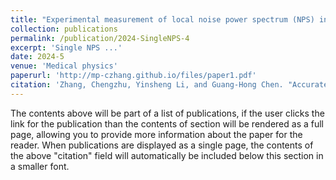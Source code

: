 ```yaml
---
title: "Experimental measurement of local noise power spectrum (NPS) in photon counting detector‐CT (PCD‐CT) using a single data acquisition"
collection: publications
permalink: /publication/2024-SingleNPS-4
excerpt: 'Single NPS ...'
date: 2024-5
venue: 'Medical physics'
paperurl: 'http://mp-czhang.github.io/files/paper1.pdf'
citation: 'Zhang, Chengzhu, Yinsheng Li, and Guang‐Hong Chen. "Accurate and robust sparse‐view angle CT image reconstruction using deep learning and prior image constrained compressed sensing (DL‐PICCS)." Medical physics 48.10 (2021): 5765-5781.'
---
```


The contents above will be part of a list of publications, if the user clicks the link for the publication than the contents of section will be rendered as a full page, allowing you to provide more information about the paper for the reader. When publications are displayed as a single page, the contents of the above "citation" field will automatically be included below this section in a smaller font.